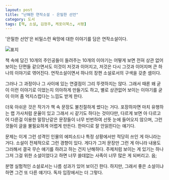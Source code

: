 ```yaml
---
layout: post
title: "난해한 연작소설 - 은밀한 선언"
category: 도서
tags: [책, 소설, 김정주, 케포이북스, 서평]
---
```


'은밀한 선언'은
비밀스런 욕망에 대한 이야기를 담은 연작소설이다.

![표지](https://images2.imgbox.com/3a/96/vbRybrBp_o.jpg)

책 속에 담긴 10개의 주인공들이 들려주는 10개의 이야기는
어떻게 보면 전혀 상관 없어 보이는 단편들 같으면서도
이것이 저것과 이어지고, 저것은 다시 그것과 이어지며
큰 하나의 이야기로 엮어진다.
연작소설이면서 하나의 장편 소설로서의 구색을 갖춘 셈이다.

그러나 그 과정이나 그 사이에 있는 연결점이 그리 뚜렷하지는 않다.
그래서 때론 왜 굳이 이런 이야기로 이었는지 의아하게 만들기도 하고,
별로 상관없어 보이는 이야기를 굳이 이어 좀 억지스럽다는 느낌도 받게 한다.

더욱 아쉬운 것은 작가가 책 속 문장도 불친절하게 썼다는 거다.
포장하자면 마치 유행하는 랩 가사처럼 운율이 있고
그래서 시 같기도 하다는 것이다만,
다르게 보면 아 다르고 어 다른걸 이용한 말장난같은 문장들이 너무 빈번하여 선뜻 눈에 들어오지 않으며,
그런 것들이 글을 불필요하게 어렵게 만든다.
한마디로 잘 안읽힌다는 얘기다.

문제는 이게 그런 성격인 인물의 에피소드나 특정 상황에서만 적당히 쓰인 게 아니라는 거다.
소설이 전체적으로 그런 경향이 있다.
게다가 그저 문장만 그런 게 아니라
내용도 그러해서 결국 무슨 얘기를 하려고 하는 건지 난해하다.
주제처럼 보이는 게 있기는 하나 그저 그걸 위한 소설이었다고 하면 너무 쓸데없는 사족이 너무 많은 게 되버리고.
음;

분명 실험적인 소설로서는 나름 성과가 있어 보이긴 한다.
하지만, 그래서 좋은 소설이냐 하면 그건 또 다른 얘기다.
독자 입장에서는 더 그렇다.
